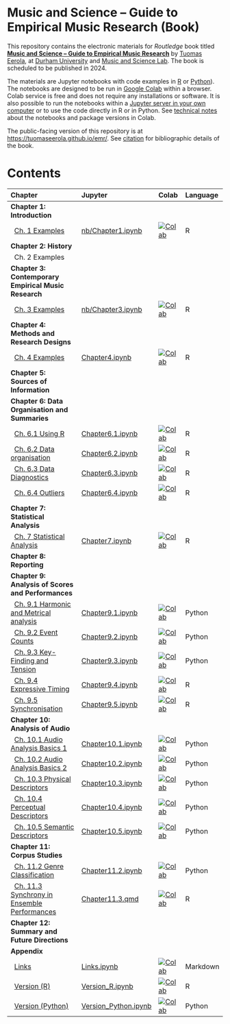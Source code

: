 # Music and Science – Guide to Empirical Music Research (Book)


This repository contains the electronic materials for *Routledge* book
titled **[Music and Science – Guide to Empirical Music
Research](https://tuomaseerola.github.io/emr/)** by [Tuomas
Eerola](https://www.durham.ac.uk/staff/tuomas-eerola/), at [Durham
University](https://www.durham.ac.uk) and [Music and Science
Lab](https://musicscience.net). The book is scheduled to be published in
2024.

The materials are Jupyter notebooks with code examples in
[R](https://www.r-project.org/) or [Python](https://www.python.org/)).
The notebooks are designed to be run in [Google
Colab](https://colab.research.google.com/) within a browser. Colab
service is free and does not require any installations or software. It
is also possible to run the notebooks within a [Jupyter server in your
own
computer](https://jupyter-notebook-beginner-guide.readthedocs.io/en/latest/index.html)
or to use the code directly in R or in Python. See [technical
notes](Technical.qmd) about the notebooks and package versions in Colab.

The public-facing version of this repository is at
<https://tuomaseerola.github.io/emr/>. See [citation](Citation.qmd) for
bibliographic details of the book.

# Contents

| Chapter                                                                               | Jupyter                                                                                    | Colab                                                                                                                                                            | Language |
|:--------------------------------------------------------------------------------------|:-------------------------------------------------------------------------------------------|:-----------------------------------------------------------------------------------------------------------------------------------------------------------------|:---------|
| **Chapter 1: Introduction**                                                           |                                                                                            |                                                                                                                                                                  |          |
|   [Ch. 1 Examples](Chapter1.qmd)                                                      | [nb/Chapter1.ipynb](https://github.com/tuomaseerola/emr/blob/main/nb/Chapter1.ipynb)       | [![Colab](https://colab.research.google.com/assets/colab-badge.svg)](https://colab.research.google.com/github/tuomaseerola/emr/blob/master/nb/Chapter1.ipynb)    | R        |
| **Chapter 2: History**                                                                |                                                                                            |                                                                                                                                                                  |          |
|   Ch. 2 Examples                                                                      |                                                                                            |                                                                                                                                                                  |          |
| **Chapter 3: Contemporary Empirical Music Research**                                  |                                                                                            |                                                                                                                                                                  |          |
|   [Ch. 3 Examples](Chapter3.qmd)                                                      | [nb/Chapter3.ipynb](https://github.com/tuomaseerola/emr/blob/main/nb/Chapter3.ipynb)       | [![Colab](https://colab.research.google.com/assets/colab-badge.svg)](https://colab.research.google.com/github/tuomaseerola/emr/blob/master/nb/Chapter3.ipynb)    | R        |
| **Chapter 4: Methods and Research Designs**                                           |                                                                                            |                                                                                                                                                                  |          |
|   [Ch. 4 Examples](Chapter4.qmd)                                                      | [Chapter4.ipynb](https://github.com/tuomaseerola/emr/blob/main/Chapter4.ipynb)             | [![Colab](https://colab.research.google.com/assets/colab-badge.svg)](https://colab.research.google.com/github/tuomaseerola/emr/blob/master/Chapter4.ipynb)       | R        |
| **Chapter 5: Sources of Information**                                                 |                                                                                            |                                                                                                                                                                  |          |
| **Chapter 6: Data Organisation and Summaries**                                        |                                                                                            |                                                                                                                                                                  |          |
|   [Ch. 6.1 Using R](Chapter6.1.qmd)                                                   | [Chapter6.1.ipynb](https://github.com/tuomaseerola/emr/blob/main/Chapter6.1.ipynb)         | [![Colab](https://colab.research.google.com/assets/colab-badge.svg)](https://colab.research.google.com/github/tuomaseerola/emr/blob/master/Chapter6.1.ipynb)     | R        |
|   [Ch. 6.2 Data organisation](Chapter6.2.qmd)                                         | [Chapter6.2.ipynb](https://github.com/tuomaseerola/emr/blob/main/Chapter6.2.ipynb)         | [![Colab](https://colab.research.google.com/assets/colab-badge.svg)](https://colab.research.google.com/github/tuomaseerola/emr/blob/master/Chapter6.2.ipynb)     | R        |
|   [Ch. 6.3 Data Diagnostics](Chapter6.3.qmd)                                          | [Chapter6.3.ipynb](https://github.com/tuomaseerola/emr/blob/main/Chapter6.3.ipynb)         | [![Colab](https://colab.research.google.com/assets/colab-badge.svg)](https://colab.research.google.com/github/tuomaseerola/emr/blob/master/Chapter6.3.ipynb)     | R        |
|   [Ch. 6.4 Outliers](Chapter6.4.qmd)                                                  | [Chapter6.4.ipynb](https://github.com/tuomaseerola/emr/blob/main/Chapter6.4.ipynb)         | [![Colab](https://colab.research.google.com/assets/colab-badge.svg)](https://colab.research.google.com/github/tuomaseerola/emr/blob/master/Chapter6.4.ipynb)     | R        |
| **Chapter 7: Statistical Analysis**                                                   |                                                                                            |                                                                                                                                                                  |          |
|   [Ch. 7 Statistical Analysis](Chapter7.qmd)                                          | [Chapter7.ipynb](https://github.com/tuomaseerola/emr/blob/main/Chapter7.ipynb)             | [![Colab](https://colab.research.google.com/assets/colab-badge.svg)](https://colab.research.google.com/github/tuomaseerola/emr/blob/master/Chapter7.ipynb)       | R        |
| **Chapter 8: Reporting**                                                              |                                                                                            |                                                                                                                                                                  |          |
| **Chapter 9: Analysis of Scores and Performances**                                    |                                                                                            |                                                                                                                                                                  |          |
|   [Ch. 9.1 Harmonic and Metrical analysis](Chapter9.1.qmd)                            | [Chapter9.1.ipynb](https://github.com/tuomaseerola/emr/blob/main/Chapter9.1.ipynb)         | [![Colab](https://colab.research.google.com/assets/colab-badge.svg)](https://colab.research.google.com/github/tuomaseerola/emr/blob/master/Chapter9.1.ipynb)     | Python   |
|   [Ch. 9.2 Event Counts](Chapter9.2.qmd)                                              | [Chapter9.2.ipynb](https://github.com/tuomaseerola/emr/blob/main/Chapter9.2.ipynb)         | [![Colab](https://colab.research.google.com/assets/colab-badge.svg)](https://colab.research.google.com/github/tuomaseerola/emr/blob/master/Chapter9.2.ipynb)     | Python   |
|   [Ch. 9.3 Key-Finding and Tension](Chapter9.3.qmd)                                   | [Chapter9.3.ipynb](https://github.com/tuomaseerola/emr/blob/main/Chapter9.3.ipynb)         | [![Colab](https://colab.research.google.com/assets/colab-badge.svg)](https://colab.research.google.com/github/tuomaseerola/emr/blob/master/Chapter9.3.ipynb)     | Python   |
|   [Ch. 9.4 Expressive Timing](Chapter9.4.qmd)                                         | [Chapter9.4.ipynb](https://github.com/tuomaseerola/emr/blob/main/Chapter9.4.ipynb)         | [![Colab](https://colab.research.google.com/assets/colab-badge.svg)](https://colab.research.google.com/github/tuomaseerola/emr/blob/master/Chapter9.4.ipynb)     | R        |
|   [Ch. 9.5 Synchronisation](Chapter9.5.qmd)                                           | [Chapter9.5.ipynb](https://github.com/tuomaseerola/emr/blob/main/Chapter9.5.ipynb)         | [![Colab](https://colab.research.google.com/assets/colab-badge.svg)](https://colab.research.google.com/github/tuomaseerola/emr/blob/master/Chapter9.5.ipynb)     | R        |
| **Chapter 10: Analysis of Audio**                                                     |                                                                                            |                                                                                                                                                                  |          |
|   [Ch. 10.1 Audio Analysis Basics 1](Chapter10.1.qmd)                                 | [Chapter10.1.ipynb](https://github.com/tuomaseerola/emr/blob/main/Chapter10.1.ipynb)       | [![Colab](https://colab.research.google.com/assets/colab-badge.svg)](https://colab.research.google.com/github/tuomaseerola/emr/blob/master/Chapter10.1.ipynb)    | Python   |
|   [Ch. 10.2 Audio Analysis Basics 2](Chapter10.2.qmd)                                 | [Chapter10.2.ipynb](https://github.com/tuomaseerola/emr/blob/main/Chapter10.2.ipynb)       | [![Colab](https://colab.research.google.com/assets/colab-badge.svg)](https://colab.research.google.com/github/tuomaseerola/emr/blob/master/Chapter10.2.ipynb)    | Python   |
|   [Ch. 10.3 Physical Descriptors](Chapter10.3.qmd)                                    | [Chapter10.3.ipynb](https://github.com/tuomaseerola/emr/blob/main/Chapter10.3.ipynb)       | [![Colab](https://colab.research.google.com/assets/colab-badge.svg)](https://colab.research.google.com/github/tuomaseerola/emr/blob/master/Chapter10.3.ipynb)    | Python   |
|   [Ch. 10.4 Perceptual Descriptors](Chapter10.4.qmd)                                  | [Chapter10.4.ipynb](https://github.com/tuomaseerola/emr/blob/main/Chapter10.4.ipynb)       | [![Colab](https://colab.research.google.com/assets/colab-badge.svg)](https://colab.research.google.com/github/tuomaseerola/emr/blob/master/Chapter10.4.ipynb)    | Python   |
|   [Ch. 10.5 Semantic Descriptors](Chapter10.5.qmd)                                    | [Chapter10.5.ipynb](https://github.com/tuomaseerola/emr/blob/main/Chapter10.5.ipynb)       | [![Colab](https://colab.research.google.com/assets/colab-badge.svg)](https://colab.research.google.com/github/tuomaseerola/emr/blob/master/Chapter10.5.ipynb)    | Python   |
| **Chapter 11: Corpus Studies**                                                        |                                                                                            |                                                                                                                                                                  |          |
|   [Ch. 11.2 Genre Classification](https://tuomaseerola.github.io/emr/Chapter11.2.qmd) | [Chapter11.2.ipynb](https://github.com/tuomaseerola/emr/blob/main/Chapter11.2.ipynb)       | [![Colab](https://colab.research.google.com/assets/colab-badge.svg)](https://colab.research.google.com/github/tuomaseerola/emr/blob/master/Chapter11.2.ipynb)    | Python   |
|   [Ch. 11.3 Synchrony in Ensemble Performances](Chapter11.3.qmd)                      | [Chapter11.3.qmd](https://github.com/tuomaseerola/emr/blob/main/Chapter11.3.ipynb)         | [![Colab](https://colab.research.google.com/assets/colab-badge.svg)](https://colab.research.google.com/github/tuomaseerola/emr/blob/master/Chapter11.3.ipynb)    | R        |
| **Chapter 12: Summary and Future Directions**                                         |                                                                                            |                                                                                                                                                                  |          |
| **Appendix**                                                                          |                                                                                            |                                                                                                                                                                  |          |
|   [Links](Links.qmd)                                                                  | [Links.ipynb](https://github.com/tuomaseerola/emr/blob/main/Links.ipynb)                   | [![Colab](https://colab.research.google.com/assets/colab-badge.svg)](https://colab.research.google.com/github/tuomaseerola/emr/blob/master/Links.ipynb)          | Markdown |
|   [Version (R)](Version_R.qmd)                                                        | [Version_R.ipynb](https://github.com/tuomaseerola/emr/blob/main/Version_R.ipynb)           | [![Colab](https://colab.research.google.com/assets/colab-badge.svg)](https://colab.research.google.com/github/tuomaseerola/emr/blob/master/Version_R.ipynb)      | R        |
|   [Version (Python)](Version_Python.qmd)                                              | [Version_Python.ipynb](https://github.com/tuomaseerola/emr/blob/main/Version_Python.ipynb) | [![Colab](https://colab.research.google.com/assets/colab-badge.svg)](https://colab.research.google.com/github/tuomaseerola/emr/blob/master/Version_Python.ipynb) | Python   |
